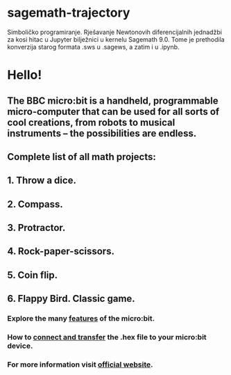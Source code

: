 # sagemath-trajectory
Simboličko programiranje. Rješavanje Newtonovih diferencijalnih jednadžbi za kosi hitac u Jupyter bilježnici u kernelu Sagemath 9.0. Tome je prethodila konverzija starog formata .sws u .sagews, a zatim i u .ipynb.
# Hello!
## The BBC micro:bit is a handheld, programmable micro-computer that can be used for all sorts of cool creations, from robots to musical instruments – the possibilities are endless.
## Complete list of all math projects:
##      1. Throw a dice.
##      2. Compass.
##      3. Protractor. 
##      4. Rock-paper-scissors. 
##      5. Coin flip.
##      6. Flappy Bird. Classic game.
### Explore the many [features](https://microbit.org/guide/features/) of the micro:bit.
### How to [connect and transfer](https://microbit.org/guide/quick/) the .hex file to your micro:bit device.
### For more information visit [official website](https://microbit.org/).
